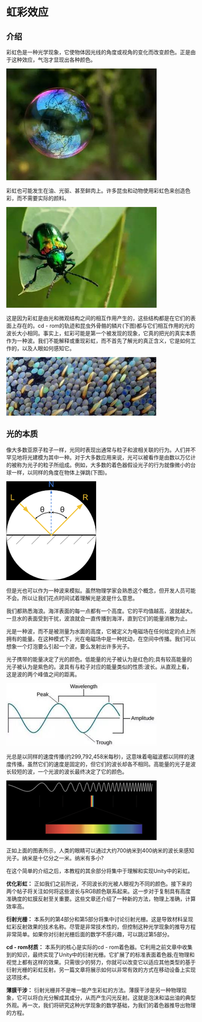 # 虹彩效应

## 介绍

彩虹色是一种光学现象，它使物体因光线的角度或视角的变化而改变颜色。正是由于这种效应，气泡才显现出各种颜色。

![](../../\images\iridescent-effect-1.jpg)

彩虹也可能发生在油、光驱、甚至鲜肉上。许多昆虫和动物使用彩虹色来创造色彩，而不需要实际的颜料。

![](../../\images\iridescent-effect-2.jpg)

这是因为彩虹是由光和微观结构之间的相互作用产生的，这些结构都是在它们的表面上存在的。cd - rom的轨迹和昆虫外骨骼的鳞片(下图)都与它们相互作用的光的波长大小相同。事实上，虹彩可能是第一个被发现的现象，它真的把光的真实本质作为一种波。我们不能解释或重现彩虹，而不首先了解光的真正含义，它是如何工作的，以及人眼如何感知它。

![](../../\images\iridescent-effect-3.jpg)

## 光的本质

像大多数亚原子粒子一样，光同时表现出通常与粒子和波相关联的行为。人们并不罕见地将光建模为其中一种。对于大多数应用来说，光可以被看作是由数以万亿计的被称为光子的粒子所组成。例如，大多数的着色器假设光子的行为就像微小的台球一样，以同样的角度在物体上弹跳(下图)。

![](../../\images\iridescent-effect-4.png)

但是光也可以作为一种波来模拟。虽然物理学家会熟悉这个概念，但开发人员可能不会。所以让我们花点时间试着理解光是波是什么意思。

我们都熟悉海浪。海洋表面的每一点都有一个高度。它的平均值越高，波就越大。一旦水的表面受到干扰，波浪就会一直传播到海洋，直到它们的能量消散为止。

光是一种波，而不是被测量为水面的高度，它被定义为电磁场在任何给定的点上所拥有的能量。在这种模式下，光在电磁场中是一种扰动，在空间中传播。我们可以想象一个灯泡要么引起一个波，要么发射出许多光子。

光子携带的能量决定了光的颜色。低能量的光子被认为是红色的;具有较高能量的光子被认为是紫色的。波具有与粒子对应的能量类似的性质:波长。从直观上看，这是波的两个峰值之间的距离。

![](../../\images\iridescent-effect-5.jpg)

光总是以同样的速度传播(约299,792,458米每秒)，这意味着电磁波都以同样的速度传播。虽然它们的速度是固定的，但它们的波长却各不相同。高能量的光子是波长较短的波，一个光波的波长最终决定了它的颜色。

![](../../\images\iridescent-effect-6.png)

正如上面的图表所示，人类的眼睛可以通过大约700纳米到400纳米的波长来感知光子。纳米是十亿分之一米。纳米有多小?

在这个简单的介绍之后，本教程的其余部分将集中于理解和实现Unity中的彩虹。

**优化彩虹：** 正如我们之前所说，不同波长的光被人眼视为不同的颜色。接下来的两个帖子将关注如何将这些波长与RGB颜色联系起来。这一步对于复制具有高度准确度的虹膜反射至关重要。这些文章还介绍了一种新的方法，物理上准确，计算效率高。

**衍射光栅：** 本系列的第4部分和第5部分将集中讨论衍射光栅。这是导致材料呈现虹彩反射效果的技术名称。尽管是非常技术性的，但控制这种光学现象的推导方程非常简单。如果你对衍射光栅后面的数学不感兴趣，可以跳过第5部分。

**cd - rom材质：** 本系列的核心是实际的cd - rom着色器。它利用之前文章中收集到的知识，最终实现了Unity中的衍射光栅。它扩展了的标准表面着色器;在物理和视觉上都有这样的效果。只需很少的努力，你就可以改变它以适应其他类型的基于衍射光栅的彩虹反射。另一篇文章将展示如何以非常有效的方式在移动设备上实现这项技术。

**薄膜干涉：** 衍射光栅并不是唯一能产生彩虹的方法。薄膜干涉是另一种物理现象，它可以将白光分解成其成分，从而产生闪光反射。这就是泡沫和溢出油的典型外观。再一次，我们将研究这种光学现象的数学基础，为我们的着色器推导出物理的方程。
